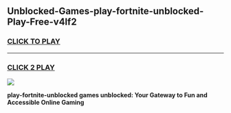 
## Unblocked-Games-play-fortnite-unblocked-Play-Free-v4lf2
<h3>
<a href="https://premium76.site?title=play-fortnite-unblocked&ref=20M">CLICK TO PLAY</a></h3>
<hr>

<h3>
<a href="https://premium76.site?title=play-fortnite-unblocked&ref=20M">CLICK 2 PLAY</a>
  
</h3>

<a href="https://premium76.site?title=play-fortnite-unblocked&ref=19M"><img src="https://clearcache.store/games.png"></a>


**play-fortnite-unblocked games unblocked: Your Gateway to Fun and Accessible Online Gaming**

